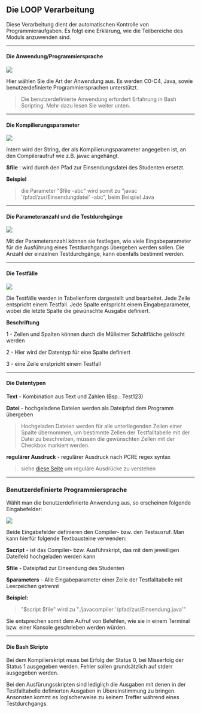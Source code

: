 <!--
  - @file extension_LOOP_de.md
  -
  - @license http://www.gnu.org/licenses/gpl-3.0.html GPL version 3
  -
  - @package OSTEPU (https://github.com/ostepu/system)
  - @since 0.3.6
  -
  - @author Ralf Busch <ralfbusch92@gmail.com>
  - @date 2016
  - @author Till Uhlig <till.uhlig@student.uni-halle.de>
  - @date 2015
 -->

## Die LOOP Verarbeitung ##

Diese Verarbeitung dient der automatischen Kontrolle von Programmieraufgaben. Es folgt eine Erklärung, wie die Teilbereiche des Moduls anzuwenden sind.



---
#### Die Anwendung/Programmiersprache #####

![](LOOPA.png)

Hier wählen Sie die Art der Anwendung aus. Es werden C0-C4, Java, sowie benutzerdefinierte Programmiersprachen unterstützt.
> Die benutzerdefinierte Anwendung erfordert Erfahrung in Bash Scripting. Mehr dazu lesen Sie weiter unten.

---
#### Die Kompilierungsparameter #####

![](LOOPB.png)

Intern wird der String, der als Kompilierungsparameter angegeben ist, an den Compileraufruf wie z.B. javac angehängt.

**$file** : wird durch den Pfad zur Einsendungsdatei des Studenten ersetzt.

**Beispiel**
> die Parameter "$file -abc" wird somit zu "javac '/pfad/zur/Einsendungdatei' -abc", beim Beispiel Java

---
#### Die Parameteranzahl und die Testdurchgänge #####

![](LOOPC.png)

Mit der Parameteranzahl können sie festlegen, wie viele Eingabeparameter für die Ausführung eines Testdurchgangs übergeben werden sollen.
Die Anzahl der einzelnen Testdurchgänge, kann ebenfalls bestimmt werden.

---
#### Die Testfälle #####

![](LOOPD.png)

Die Testfälle werden in Tabellenform dargestellt und bearbeitet. Jede Zeile entspricht einem Testfall. Jede Spalte entspricht einem Eingabeparameter, wobei die letzte Spalte die gewünschte Ausgabe definiert.

**Beschriftung**

1 - Zeilen und Spalten können durch die Mülleimer Schaltfläche gelöscht werden

2 - Hier wird der Datentyp für eine Spalte definiert

3 - eine Zeile enstpricht einem Testfall

---
#### Die Datentypen #####

**Text** - Kombination aus Text und Zahlen (Bsp.: Test123)

**Datei** - hochgeladene Dateien werden als Dateipfad dem Programm übergeben
> Hochgeladen Dateien werden für alle unterliegenden Zeilen einer Spalte übernommen, um bestimmte Zellen der Testfalltabelle mit der Datei zu beschreiben, müssen die gewünschten Zellen mit der Checkbox markiert werden.

**regulärer Ausdruck** - regulärer Ausdruck nach PCRE regex syntax
> siehe [diese Seite](http://www.php-einfach.de/php-tutorial/regulaere-ausdruecke/) um reguläre Ausdrücke zu verstehen

---
### Benutzerdefinierte Programmiersprache ###

Wählt man die benutzerdefinierte Anwendung aus, so erscheinen folgende Eingabefelder:

![](LOOPE.png)

Beide Eingabefelder definieren den Compiler- bzw. den Testausruf. Man kann hierfür folgende Textbausteine verwenden:

**$script** - ist das Compiler- bzw. Ausführskript, das mit dem jeweiligen Dateifeld hochgeladen werden kann

**$file** - Dateipfad zur Einsendung des Studenten

**$parameters** - Alle Eingabeparameter einer Zeile der Testfalltabelle mit Leerzeichen getrennt


**Beispiel:**
> "$script $file" wird zu "./javacompiler '/pfad/zur/Einsendung.java'"

Sie entsprechen somit dem Aufruf von Befehlen, wie sie in einem Terminal bzw. einer Konsole geschrieben werden würden.

---
#### Die Bash Skripte #####

Bei dem Kompilierskript muss bei Erfolg der Status 0, bei Misserfolg der Status 1 ausgegeben werden. Fehler sollen grundsätzlich auf stderr ausgegeben werden.

Bei den Ausfürungsskripten sind lediglich die Ausgaben mit denen in der Testfalltabelle definierten Ausgaben in Übereinstimmung zu bringen. Ansonsten kommt es logischerweise zu keinem Treffer während eines Testdurchgangs.